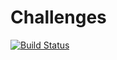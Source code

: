 # Challenges
[![Build Status](https://travis-ci.org/NicholasTowers/Challenges.svg?branch=localbranch)](https://travis-ci.org/NicholasTowers/Challenges)
